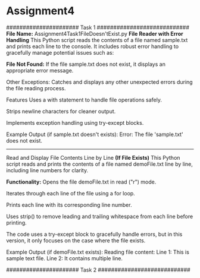 # Assignment4
######################   Task 1   ############################
**File Name:** Assignment4Task1FileDoesn'tExist.py
**File Reader with Error Handling**
This Python script reads the contents of a file named sample.txt and prints each line to the console. It includes robust error handling to gracefully manage potential issues such as:

**File Not Found:** If the file sample.txt does not exist, it displays an appropriate error message.

Other Exceptions: Catches and displays any other unexpected errors during the file reading process.

Features
Uses a with statement to handle file operations safely.

Strips newline characters for cleaner output.

Implements exception handling using try-except blocks.

Example Output (if sample.txt doesn't exists):
Error: The file 'sample.txt' does not exist.
****************************************************************************************************
Read and Display File Contents Line by Line **(If File Exists)**
This Python script reads and prints the contents of a file named demoFile.txt line by line, including line numbers for clarity.

**Functionality:**
Opens the file demoFile.txt in read ("r") mode.

Iterates through each line of the file using a for loop.

Prints each line with its corresponding line number.

Uses strip() to remove leading and trailing whitespace from each line before printing.

The code uses a try-except block to gracefully handle errors, but in this version, it only focuses on the case where the file exists.

 Example Output (if demoFile.txt exists):
 Reading file content:
Line 1: This is sample text file.
Line 2: It contains multiple line.

######################   Task 2   ############################
